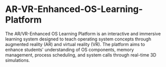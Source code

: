 # AR-VR-Enhanced-OS-Learning-Platform
The AR/VR-Enhanced OS Learning Platform is an interactive and immersive learning system designed to teach operating system concepts through augmented reality (AR) and virtual reality (VR). The platform aims to enhance students' understanding of OS components, memory management, process scheduling, and system calls through real-time 3D simulations.
